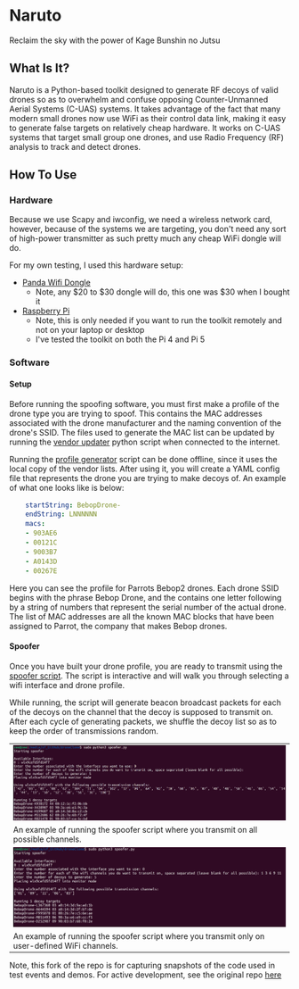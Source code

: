 # Naruto

Reclaim the sky with the power of Kage Bunshin no Jutsu

## What Is It?

Naruto is a Python-based toolkit designed to generate RF decoys of valid drones so as to overwhelm and confuse opposing Counter-Unmanned Aerial Systems (C-UAS) systems.  It takes advantage of the fact that many modern small drones now use WiFi as their control data link, making it easy to generate false targets on relatively cheap hardware.  It works on C-UAS systems that target small group one drones, and use Radio Frequency (RF) analysis to track and detect drones.  

## How To Use

### Hardware

Because we use Scapy and iwconfig, we need a wireless network card, however, because of the systems we are targeting, you don't need any sort of high-power transmitter as such pretty much any cheap WiFi dongle will do.  

For my own testing, I used this hardware setup:

- [Panda Wifi Dongle](https://www.amazon.com/Panda-Wireless®-Wireless-Adapter-Antennas/dp/B0B2QD6RPX/)
  - Note, any $20 to $30 dongle will do, this one was $30 when I bought it
- [Raspberry Pi](https://www.raspberrypi.com/products/)
  - Note, this is only needed if you want to run the toolkit remotely and not on your laptop or desktop
  - I've tested the toolkit on both the Pi 4 and Pi 5

### Software

#### Setup

  Before running the spoofing software, you must first make a profile of the drone type you are trying to spoof.  This contains the MAC addresses associated with the drone manufacturer and the naming convention of the drone's SSID.  The files used to generate the MAC list can be updated by running the [vendor updater](./vendorUpdater.py) python script when connected to the internet.  

  Running the [profile generator](./profileGenerator.py) script can be done offline, since it uses the local copy of the vendor lists.  After using it, you will create a YAML config file that represents the drone you are trying to make decoys of.  An example of what one looks like is below:

```yaml
    startString: BebopDrone-
    endString: LNNNNNN
    macs:
    - 903AE6
    - 00121C
    - 9003B7
    - A0143D
    - 00267E
```

Here you can see the profile for Parrots Bebop2 drones.  Each drone SSID begins with the phrase Bebop Drone, and the contains one letter following by a string of numbers that represent the serial number of the actual drone.  The list of MAC addresses are all the known MAC blocks that have been assigned to Parrot, the company that makes Bebop drones.  

#### Spoofer

Once you have built your drone profile, you are ready to transmit using the [spoofer script](./spoofer.py).  The script is interactive and will walk you through selecting a wifi interface and drone profile.  

While running, the script will generate beacon broadcast packets for each of the decoys on the channel that the decoy is supposed to transmit on.  After each cycle of generating packets, we shuffle the decoy list so as to keep the order of transmissions random.  

| |
| --- |
| ![spoofer script](./images/allChannels.png) |
| An example of running the spoofer script where you transmit on all possible channels. |
| ![spoofer script](./images/channelSelect.png) |
| An example of running the spoofer script where you transmit only on user-defined WiFi channels. |


Note, this fork of the repo is for capturing snapshots of the code used in test events and demos.  For active development, see the original repo [here](https://github.com/zeetwii/naruto)

